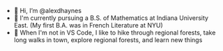 - 👋 Hi, I’m @alexdhaynes
- 🦉 I'm currently pursuing a B.S. of Mathematics at Indiana University East. (My first B.A. was in French Literature at NYU)
- 🌲 When I'm not in VS Code, I like to hike through regional forests, take long walks in town, explore regional forests, and learn new things

